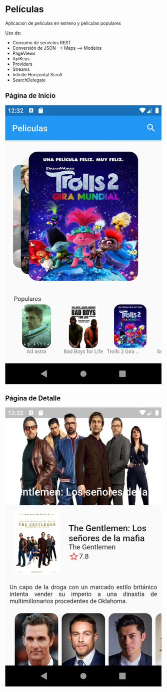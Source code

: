 # Películas

Aplicacion de peliculas en estreno y peliculas populares

Uso de:

- Consumo de servicios REST
- Conversión de JSON --> Maps --> Modelos
- PageViews
- ApiKeys
- Providers
- Streams
- Infinite Horizontal Scroll
- SearchDelegate

## Página de Inicio
<img src="https://raw.githubusercontent.com/FederHuaman/peliculas_app/master/Screenshot_1586824332.png" width="500" />

## Página de Detalle
<img src="https://raw.githubusercontent.com/FederHuaman/peliculas_app/master/Screenshot_1586824372.png" width="500" />
